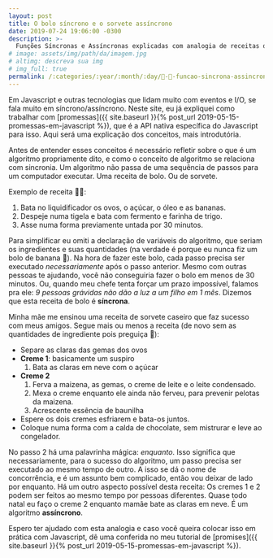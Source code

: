 ```yaml
---
layout: post
title: O bolo síncrono e o sorvete assíncrono
date: 2019-07-24 19:06:00 -0300
description: >-
  Funções Síncronas e Assíncronas explicadas com analogia de receitas de 🍦 doces 🍰
# image: assets/img/path/da/imagem.jpg
# altimg: descreva sua img
# img_full: true
permalink: /:categories/:year/:month/:day/🍦-🍰-funcao-sincrona-assincrona-bolo-doces
---
```


Em Javascript e outras tecnologias que lidam muito com eventos e I/O, se fala muito em síncrono/assíncrono. Neste site, eu já expliquei como trabalhar com [promessas]({{ site.baseurl }}{% post_url 2019-05-15-promessas-em-javascript %}), que é a API nativa específica do Javascript para isso. Aqui será uma explicação dos conceitos, mais introdutória.

Antes de entender esses conceitos é necessário refletir sobre o que é um algoritmo propriamente dito, e como o conceito de algoritmo se relaciona com sincronia. Um algoritmo não passa de uma sequência de passos para um computador executar. Uma receita de bolo. Ou de sorvete.

Exemplo de receita 🍰🍌:

 1. Bata no liquidificador os ovos, o açúcar, o óleo e as bananas.
 2. Despeje numa tigela e bata com fermento e farinha de trigo.
 3. Asse numa forma previamente untada por 30 minutos.

Para simplificar eu omiti a declaração de variáveis do algoritmo, que seriam os ingredientes e suas quantidades (na verdade é porque eu nunca fiz um bolo de banana 🤷). Na hora de fazer este bolo, cada passo precisa ser executado *necessariamente* após o passo anterior. Mesmo com outras pessoas te ajudando, você não conseguiria fazer o bolo em menos de 30 minutos. Ou, quando meu chefe tenta forçar um prazo impossível, falamos pra ele: *9 pessoas grávidas não dão a luz a um filho em 1 mês*. Dizemos que esta receita de bolo é **síncrona**.

Minha mãe me ensinou uma receita de sorvete caseiro que faz sucesso com meus amigos. Segue mais ou menos a receita (de novo sem as quantidades de ingrediente pois preguiça 🤷):

 - Separe as claras das gemas dos ovos
 - **Creme 1**: basicamente um suspiro
   1. Bata as claras em neve com o açúcar
 - **Creme 2**
   1. Ferva a maizena, as gemas, o creme de leite e o leite condensado.
   2. Mexa o creme enquanto ele ainda não ferveu, para prevenir pelotas da maizena.
   3. Acrescente essência de baunilha
 - Espere os dois cremes esfriarem e bata-os juntos.
 - Coloque numa forma com a calda de chocolate, sem mistrurar e leve ao congelador.

No passo 2 há uma palavrinha mágica: *enquanto*. Isso significa que necessariamente, para o sucesso do algoritmo, um passo precisa ser executado ao mesmo tempo de outro. A isso se dá o nome de concorrência, e é um assunto bem complicado, então vou deixar de lado por enquanto. Há um outro aspecto possível desta receita: Os cremes 1 e 2 podem ser feitos ao mesmo tempo por pessoas diferentes. Quase todo natal eu faço o creme 2 enquanto mamãe bate as claras em neve. É um algoritmo **assíncrono**.

Espero ter ajudado com esta analogia e caso você queira colocar isso em prática com Javascript, dê uma conferida no meu tutorial de [promises]({{ site.baseurl }}{% post_url 2019-05-15-promessas-em-javascript %}).